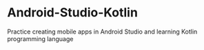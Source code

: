 # Android-Studio-Kotlin
Practice creating mobile apps in Android Studio and learning Kotlin programming language
